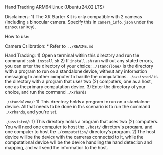 Hand Tracking
ARM64 Linux (Ubuntu 24.02 LTS)

Disclaimers:
	1) The XR Starter Kit is only compatible with 2 cameras (including a binocular camera. Specify this in `camera_info.json` under the `binocular` key).

How to use:

Camera Calibration:
	* Refer to `../README.md`

Hand Tracking:
	1) Open a terminal within this directory and run the command `bash install.sh`
	2) If `install.sh` ran without any stated errors, you can enter the directory of your choice:
		`./standalone/` is the directory with a program to run on a standalone device, without any information messaging to another computer to handle the computations.
		`./assisted/` is the directory with a program that uses two (2) computers, one as a host, one as the primary computation device.
	3) Enter the directory of your choice, and run the command `./xrhands`

`./standalone/`:
	1) This directory holds a program to run on a standalone device. All that needs to be done in this scenario is to run the command `./xrhands`, and you're set.

`./assisted/`:
	1) This directory holds a program that uses two (2) computers. You will need one computer to host the `./host/` directory's program, and one computer to host the `./computation/` directory's program.
	2) The host device will be the device with the cameras connected to it, while the computational device will be the device handling the hand detection and mapping, and will send the information to the host.
